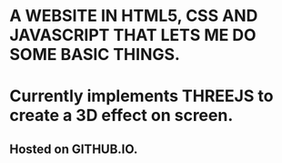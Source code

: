 # A WEBSITE IN HTML5, CSS AND JAVASCRIPT THAT LETS ME DO SOME BASIC THINGS. 

# Currently implements THREEJS to create a 3D effect on screen. 

## Hosted on GITHUB.IO. 